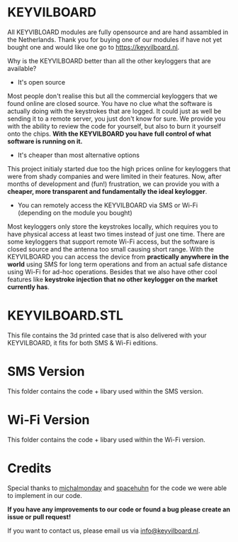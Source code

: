 # KEYVILBOARD
All KEYVIBLOARD modules are fully opensource and are hand assambled in the Netherlands. Thank you for buying one of our modules if have not yet bought one and would like one go to https://keyvilboard.nl.

Why is the KEYVILBOARD better than all the other keyloggers that are available?

- It's open source

Most people don't realise this but all the commercial keyloggers that we found online are closed source. You have no clue what the software is actually doing with the keystrokes that are logged. It could just as well be sending it to a remote server, you just don't know for sure. We provide you with the ability to review the code for yourself, but also to burn it yourself onto the chips. **With the KEYVILBOARD you have full control of what software is running on it.**

- It's cheaper than most alternative options

This project initialy started due too the high prices online for keyloggers that were from shady companies and were limited in their features. Now, after months of development and (fun!) frustration, we can provide you with a **cheaper, more transparent and fundamentally the ideal keylogger**.  

- You can remotely access the KEYVILBOARD via SMS or Wi-Fi (depending on the module you bought)

Most keyloggers only store the keystrokes locally, which requires you to have physical access at least two times instead of just one time. There are some keyloggers that support remote Wi-Fi access, but the software is closed source and the antenna too small causing short range. With the KEYVILBOARD you can access the device from **practically anywhere in the world** using SMS for long term operations and from an actual safe distance using Wi-Fi for ad-hoc operations. Besides that we also have other cool features like **keystroke injection that no other keylogger on the market currently has**.

# KEYVILBOARD.STL
This file contains the 3d printed case that is also delivered with your KEYVILBOARD, it fits for both SMS & Wi-Fi editions. 

# SMS Version
This folder contains the code + libary used within the SMS version.

# Wi-Fi Version
This folder contains the code + libary used within the Wi-Fi version.

# Credits
Special thanks to [michalmonday](https://github.com/michalmonday) and [spacehuhn](https://github.com/spacehuhn) for the code we were able to implement in our code. 

**If you have any improvements to our code or found a bug please create an issue or pull request!**

If you want to contact us, please email us via [info@keyvilboard.nl](mailto:info@keyvilboard.nl).
